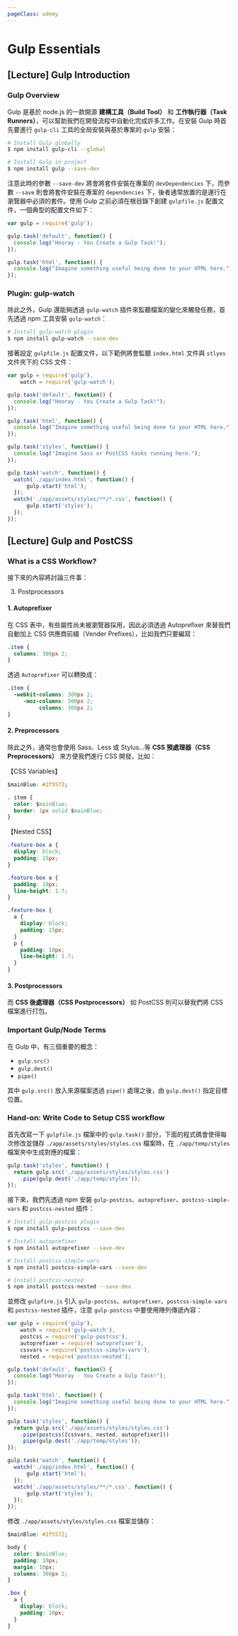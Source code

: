 ```yaml
---
pageClass: udemy
---
```


# Gulp Essentials

## [Lecture] Gulp Introduction

### Gulp Overview

Gulp 是基於 node.js 的一款開源 **建構工具（Build Tool）** 和 **工作執行器（Task Runners）**，可以幫助我們在開發流程中自動化完成許多工作。在安裝 Gulp 時首先要進行 `gulp-cli` 工具的全局安裝與基於專案的 `gulp` 安裝：

```bash
# Install Gulp globally
$ npm install gulp-cli --global

# Install Gulp in project
$ npm install gulp --save-dev
```

注意此時的參數 `--save-dev` 將會將套件安裝在專案的 `devDependencies` 下，而參數 `--save` 則會將套件安裝在專案的 `dependencies` 下，後者通常放置的是運行在瀏覽器中必須的套件。使用 Gulp 之前必須在根目錄下創建 `gulpfile.js` 配置文件，一個典型的配置文件如下：

```javascript
var gulp = require('gulp');

gulp.task('default', function() {
  console.log("Hooray - You Create a Gulp Task!");
});

gulp.task('html', function() {
  console.log("Imagine something useful being done to your HTML here.");
});
```

### Plugin: gulp-watch

除此之外，Gulp 還能夠透過 `gulp-watch` 插件來監聽檔案的變化來觸發任務，首先透過 npm 工具安裝 `gulp-watch`：

```bash
# Install gulp-watch plugin
$ npm install gulp-watch --save-dev
```

接著設定 `gulpfile.js` 配置文件，以下範例將會監聽 `index.html` 文件與 `stlyes` 文件夾下的 CSS 文件：

```javascript
var gulp = require('gulp'),
    watch = require('gulp-watch');

gulp.task('default', function() {
  console.log("Hooray - You Create a Gulp Task!");
});

gulp.task('html', function() {
  console.log("Imagine something useful being done to your HTML here.");
});

gulp.task('styles', function() {
  console.log("Imagine Sass or PostCSS tasks running here.");
});

gulp.task('watch', function() {
  watch('./app/index.html', function() {
      gulp.start('html');
  });
  watch('./app/assets/styles/**/*.css', function() {
      gulp.start('styles');
  });
});
```

## [Lecture] Gulp and PostCSS

### What is a CSS Workflow?

接下來的內容將討論三件事：

3. Postprocessors

#### 1. Autoprefixer

在 CSS 表中，有些屬性尚未被瀏覽器採用，因此必須透過 Autoprefixer 來替我們自動加上 CSS 供應商前綴（Vender Prefixes），比如我們只要編寫：

```css
.item {
  columns: 300px 2;
}
```

透過 `Autoprefixer` 可以轉換成：

```css
.item {
  -webkit-columns: 300px 2;
     -moz-columns: 300px 2;
          columns: 300px 2;
}
```

#### 2. Preprocessors

除此之外，通常也會使用 Sass、Less 或 Stylus…等 **CSS 預處理器（CSS Preprocessors）** 來方便我們進行 CSS 開發，比如：

【CSS Variables】

```css
$mainBlue: #2f5572;

. item {
  color: $mainBlue;
  border: 1px solid $mainBlue;
}
```

【Nested CSS】

```css
.feature-box a {
  display: block;
  padding: 15px;
}

.feature-box a {
  padding: 10px;
  line-height: 1.7;
}
```

```css
.feature-box {
  a {
    display: block;
    padding: 15px;
  }
  p {
    padding: 10px;
    line-height: 1.7;
  }
}
```

#### 3. Postprocessors

而 **CSS 後處理器（CSS Postprocessors）** 如 PostCSS 則可以替我們將 CSS 檔案進行打包。

### Important Gulp/Node Terms

在 Gulp 中，有三個重要的概念：

- `gulp.src()`
- `gulp.dest()`
- `pipe()`

其中 `gulp.src()` 放入來源檔案透過 `pipe()` 處理之後，由 `gulp.dest()` 指定目標位置。

### Hand-on: Write Code to Setup CSS workflow

首先改寫一下 `gulpfile.js` 檔案中的 `gulp.task()` 部分，下面的程式碼會使得每次修改並儲存 `./app/assets/styles/styles.css` 檔案時，在 `./app/temp/styles` 檔案夾中生成對應的檔案：

```javascript
gulp.task('styles', function() {
  return gulp.src('./app/assets/styles/styles.css')
    .pipe(gulp.dest('./app/temp/styles'));
});
```

接下來，我們先透過 npm 安裝 `gulp-postcss`、`autoprefixer`、`postcss-simple-vars` 和 `postcss-nested` 插件：

```bash
# Install gulp-postcss plugin
$ npm install gulp-postcss --save-dev

# Install autoprefixer
$ npm install autoprefixer --save-dev

# Install postcss-simple-vars
$ npm install postcss-simple-vars --save-dev

# Install postcss-nested
$ npm install postcss-nested --save-dev
```

並修改 `gulpfire.js` 引入 `gulp-postcss`、`autoprefixer`、`postcss-simple-vars` 和 `postcss-nested` 插件，注意 `gulp-postcss` 中要使用陣列傳遞內容：

```javascript
var gulp = require('gulp'),
    watch = require('gulp-watch'),
    postcss = require('gulp-postcss'),
    autoprefixer = require('autoprefixer'),
    cssvars = require('postcss-simple-vars'),
    nested = require('postcss-nested');

gulp.task('default', function() {
  console.log("Hooray - You Create a Gulp Task!");
});

gulp.task('html', function() {
  console.log("Imagine something useful being done to your HTML here.");
});

gulp.task('styles', function() {
  return gulp.src('./app/assets/styles/styles.css')
  	.pipe(postcss([cssvars, nested, autoprefixer]))
  	.pipe(gulp.dest('./app/temp/styles'));
});

gulp.task('watch', function() {
  watch('./app/index.html', function() {
      gulp.start('html');
  });
  watch('./app/assets/styles/**/*.css', function() {
      gulp.start('styles');
  });
});
```

修改 `./app/assets/styles/styles.css` 檔案並儲存：

```css
$mainBlue: #2f5572;

body {
  color: $mainBlue;
  padding: 10px;
  margin: 10px;
  columns: 300px 2;
}

.box {
  a {
  	display: block;
  	padding: 10px;
  }
}
```
